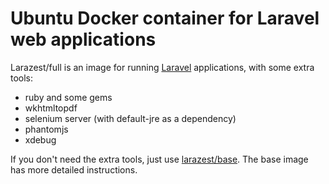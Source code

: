 Ubuntu Docker container for Laravel web applications
====================================================

Larazest/full is an image for running [Laravel](https://github.com/laravel/laravel) applications, with some extra tools:

- ruby and some gems
- wkhtmltopdf
- selenium server (with default-jre as a dependency)
- phantomjs
- xdebug

If you don't need the extra tools, just use [larazest/base](https://github.com/larazest/base). The base image has 
more detailed instructions.
